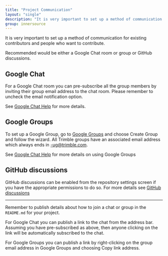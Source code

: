 ```yaml
---
title: "Project Communication"
layout: "single"
description: "It is very important to set up a method of communication for existing contributors and people who want to contribute."
group: innersource
---
```


It is very important to set up a method of communication for existing contributors and people who want to contribute.

Recommended would be either a Google Chat room or group or GitHub discussions.

## Google Chat

For a Google Chat room you can pre-subscribe all the group members by inviting their group email address to the chat room. Please remember to uncheck the email notification option.

See [Google Chat Help](https://support.google.com/chat/answer/7653881?hl=en&ref_topic=7649113) for more details.

## Google Groups

To set up a Google Group, go to [Google Groups](https://groups.google.com/my-groups) and choose Create Group and follow the wizard. All Trimble groups have an associated email address which always ends in -ug@trimble.com.

See [Google Chat Help](https://support.google.com/groups/answer/2464926?hl=en&ref_topic=2458761) for more details on using Google Groups

## GitHub discussions

GitHub discussions can be enabled from the repository settings screen if you have the appropriate permissions to do so. For more details see [GitHub discussions](https://docs.github.com/en/repositories/managing-your-repositorys-settings-and-features/enabling-features-for-your-repository/enabling-or-disabling-github-discussions-for-a-repository)

------

Remember to publish details about how to join a chat or group in the `README.md` for your project.

For Google Chat you can publish a link to the chat from the address bar. Assuming you have pre-subscribed as above, then anyone clicking on the link will be automatically subscribed to the chat.

For Google Groups you can publish a link by right-clicking on the group email address in Google Groups and choosing Copy link address.
